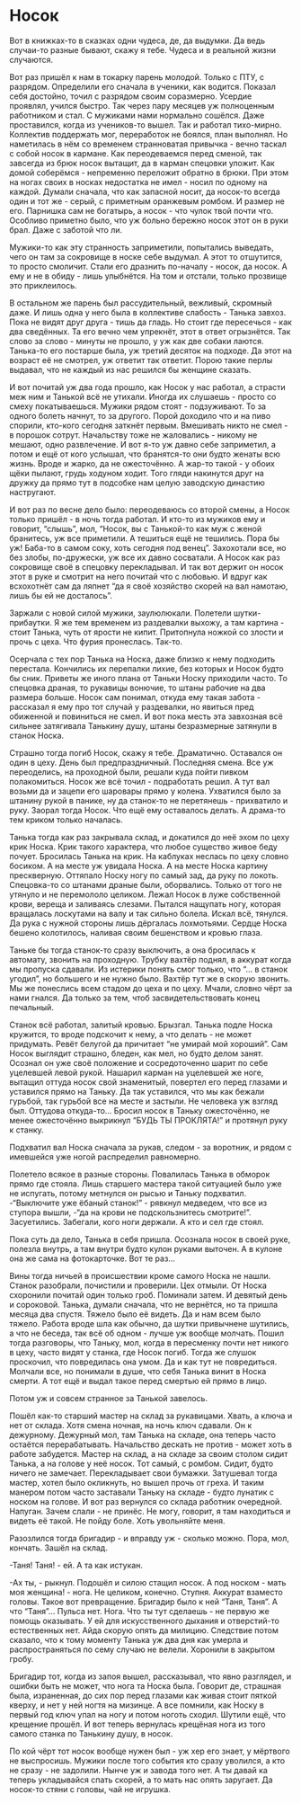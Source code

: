 # Носок

Вот в книжках-то в сказках одни чудеса, де, да выдумки. Да ведь случаи-то разные бывают, скажу я тебе. Чудеса и в реальной жизни случаются.

Вот раз пришёл к нам в токарку парень молодой. Только с ПТУ, с разрядом. Определили его сначала в ученики, как водится. Показал себя достойно, точил с разрядом своим соразмерно. Усердие проявлял, учился быстро. Так через пару месяцев уж полноценным работником и стал. С мужиками нами нормально сошёлся. Даже проставился, когда из учеников-то вышел.
Так и работал тихо-мирно. Коллектив поддержать мог, переработок не боялся, план выполнял. Но наметилась в нём со временем странноватая привычка - вечно таскал с собой носок в кармане. Как переодеваемся перед сменой, так завсегда из брюк носок вытащит, да в карман спецовки уложит. Как домой соберёмся - непременно переложит обратно в брюки. При этом на ногах своих в носках недостатка не имел - носил по одному на каждой. Думали сначала, что как запасной носит, да носок-то всегда один и тот же - серый, с приметным оранжевым ромбом. И размер не его. Парнишка сам не богатырь, а носок - что чулок твой почти что. Особливо приметно было, что уж больно бережно носок этот он в руки брал. Даже с заботой что ли.

Мужики-то как эту странность заприметили, попытались выведать, чего он там за сокровище в носке себе выдумал. А этот то отшутится, то просто смоличит. Стали его дразнить по-началу - носок, да носок. А ему и не в обиду - лишь улыбнётся. На том и отстали, только прозвище это приклеилось.

В остальном же парень был рассудительный, вежливый, скромный даже. И лишь одна у него была в коллективе слабость - Танька завхоз. Пока не видят друг друга - тишь да гладь. Но стоит где пересечься - как два сведённых. Та его вечно чем упрекнёт, этот в ответ огрызнётся. Так слово за слово - минуты не прошло, у уж как две собаки лаются. Танька-то его постарше была, уж третий десяток на подходе. Да этот на возраст её не смотрел, уж ответит так ответит. Порою такие перлы выдавал, что не каждый из нас решился бы женщине сказать.

И вот почитай уж два года прошло, как Носок у нас работал, а страсти меж ним и Танькой всё не утихали. Иногда их слушаешь - просто со смеху покатываешься. Мужики рядом стоят - подзуживают. То за одного болеть начнут, то за другого. Порой доходило что и на пиво спорили, кто-кого сегодня заткнёт первым. Вмешивать никто не смел - в порошок сотрут. Начальству тоже не жаловались - никому не мешают, одно развлечение. И вот я-то уж давно себе заприметил, а потом и ещё от кого услышал, что бранятся-то они будто женаты всю жизнь. Вроде и жарко, да не ожесточённо. А жар-то такой - у обоих щёки пылают, грудь ходуном ходит. Того гляди накинутся друг на дружку да прямо тут в подсобке нам целую заводскую династию настругают.

И вот раз по весне дело было: переодеваюсь со второй смены, а Носок только пришёл - в ночь тогда работал. И кто-то из мужиков ему и говорит, “слышь”, мол, “Носок, вы с Танькой-то как муж с женой бранитесь, уж все приметили. А тешиться ещё не тешились. Пора бы уж!  Баба-то в самом соку, хоть сегодня под венец”. Захохотали все, но без злобы, по-дружески, уж все их давно сосватали. А Носок как раз сокровище своё в спецовку перекладывал. И так вот держит он носок этот в руке и смотрит на него почитай что с любовью. И вдруг как всхохотнёт сам да ляпнет “да я своё хозяйство скорей на вал намотаю, лишь бы ей не досталось”.

Заржали с новой силой мужики, заулюлюкали. Полетели шутки-прибаутки. Я же тем временем из раздевалки выхожу, а там картина - стоит Танька, чуть от ярости не кипит. Притопнула ножкой со злости и прочь с цеха. Что фурия пронеслась. Так-то.

Осерчала с тех пор Танька на Носка, даже близко к нему подходить перестала. Кончились их перепалки лихие, без которых и Носок будто бы сник. Приветы же иного плана от Таньки Носку приходили часто. То спецовка драная, то рукавицы вонючие, то штаны рабочие на два размера больше. Носок сам понимал, откуда ему такая забота - рассказал я ему про тот случай у раздевалки, но явиться пред обиженной и повиниться не смел. И вот пока месть эта завхозная всё сильнее затягивала Танькину душу, штаны безразмерные затянули в станок Носка.

Страшно тогда погиб Носок, скажу я тебе. Драматично.
Оставался он один в цеху. День был предпраздничный. Последняя смена. Все уж переоделись, на проходной были, решали куда пойти пивком полакомиться. Носок же всё точил - подработать решил. А тут вал возьми да и зацепи его шаровары прямо у колена. Ухватился было за штанину рукой в панике, ну да станок-то не перетянешь - прихватило и руку. Заорал тогда Носок. Что ещё ему оставалось делать. А драма-то тем криком только началась.

Танька тогда как раз закрывала склад, и докатился до неё эхом по цеху крик Носка. Крик такого характера, что любое существо живое беду почует. Бросилась Танька на крик. На каблуках неслась по цеху словно босиком. А на месте уж увидала Носка. А на месте Носка картину прескверную. Оттяпало Носку ногу по самый зад, да руку по локоть. Спецовка-то со штанами драные были, оборвались. Только от того не утянуло и не перемололо целиком. Лежал Носок в луже собственной крови, вереща и заливаясь слезами. Пытался нащупать ногу, которая вращалась лоскутами на валу и так сильно болела. Искал всё, тянулся. Да рука с нужной стороны лишь дёргалась лохмотьями. Сердце Носка бешено колотилось, наливая своим бешенством и кровью глаза.

Таньке бы тогда станок-то сразу выключить, а она бросилась к автомату, звонить на проходную. Трубку вахтёр поднял, в аккурат когда мы пропуска сдавали. Из истерики понять смог только, что “… в станок угодил”, но большего и не нужно было. Вахтёр тут же в скорую звонить. Мы же понеслись всем стадом до цеха и по цеху. Мчали, словно чёрт за нами гнался. Да только за тем, чтоб засвидетельствовать конец печальный.

Станок всё работал, залитый кровью. Брызгал. Танька подле Носка кружится, то вроде подскочит к нему, а что делать - не может придумать. Ревёт белугой да причитает “не умирай мой хороший”. Сам Носок выглядит страшно, бледен, как мел, но будто делом занят. Осознал он уже своё положение и сосредоточенно шарит по себе уцелевшей левой рукой. Нашарил карман на уцелевшей же ноге, вытащил оттуда носок свой знаменитый, повертел его перед глазами и уставился прямо на Таньку. Да так уставился, что мы как бежали гурьбой, так гурьбой все на месте и застыли. Не человека уж взгляд был. Оттудова откуда-то… Бросил носок в Таньку ожесточённо, не менее ожесточённо выкрикнул “БУДЬ ТЫ ПРОКЛЯТА!” и протянул руку к станку.

Подхватил вал Носка сначала за рукав, следом - за воротник, и рядом с имевшейся уже ногой распределил равномерно.

Полетело всякое в разные стороны. Повалилась Танька в обморок прямо где стояла. Лишь старшего мастера такой ситуацией было уже не испугать, потому метнулся он рысью и Таньку подхватил. -“Выключите уже ёбаный станок!” - рявкнул медведем, что все из ступора вышли, -“да на крови не подскользнитесь смотрите!”. Засуетились. Забегали, кого ноги держали. А кто и сел где стоял.

Пока суть да дело, Танька в себя пришла. Осознала носок в своей руке, полезла внутрь, а там внутри будто кулон руками выточен. А в кулоне она же сама на фотокарточке. Вот те раз…

Вины тогда ничьей в происшествии кроме самого Носка не нашли. Станок разобрали, почистили и проверили. Цех отмыли. От Носка схоронили почитай один только гроб. Поминали затем. И девятый день и сороковой. Танька, думали сначала, что не вернётся, но та пришла месяца два спустя. Тяжело было её видеть. Да и нам всем было тяжело. Работа вроде шла как обычно, да шутки привычнене шутились, а что не беседа, так  всё об одном - лучше уж вообще молчать. Пошил тогда разговоры, что Таньку, мол, когда в пересменку почти нет никого в цеху, часто видят у станка, где Носок погиб. Тогда же слушок проскочил, что повредилась она умом. Да и как тут не повредиться. Молчали все, но понимали в душе, что себя Танька винит в Носка смерти. А тот ещё и выдал такое перед смертью ей прямо в лицо.

Потом уж и совсем странное за Танькой завелось.

Пошёл как-то старший мастер на склад за рукавицами. Хвать, а ключа и нет от склада.  Хотя смена ночная, на ночь ключ сдавали. Он к дежурному. Дежурный мол, там Танька на складе, она теперь часто остаётся перерабатывать. Начальство дескать не против - может хоть в работе забудется. Мастер на склад, а на складе за своим столом сидит Танька, а на голове у неё носок. Тот самый, с ромбом. Сидит, будто ничего не замечает. Перекладывает свои бумажки. Затушевал тогда мастер, хотел было окликнуть, но вышел прочь от греха. И таким манером потом часто заставали Таньку на складе - будто лунатик с носком на голове.  И вот раз вернулся со склада работник очередной. Напуган. Зачем слали - не принёс. Не могу, говорит, я там находиться и видеть её такой. Не пойду боле. Хоть увольняйте меня.

Разозлился тогда бригадир - и вправду уж - сколько можно. Пора, мол, кончать. Зашёл на склад.

-Таня! Таня! - ей. А та как истукан.

-Ах ты, - рыкнул. Подошёл и силою стащил носок. А под носком - мать моя женщина! - нога. Не целиком, конечно. Ступня. Аккурат взаместо головы. Такое вот превращение. Бригадир было к ней “Таня, Таня”. А что “Таня”… Пульса нет. Нога. Что ты тут сделаешь - не первую же помощь оказывать. У ей для искусственного дыхания и отверстий-то естественных нет. Айда скорую опять да милицию. Следствие потом сказало, что к тому моменту Танька уж два дня как умерла и распространяться по сему случаю не велели. Хоронили в закрытом гробу.

Бригадир тот, когда из запоя вышел, рассказывал, что явно разглядел, и ошибки быть не может, что нога та Носка была. Говорит де, страшная была, израненная, до сих пор перед глазами как живая стоит пяткой кверху, и нет у ней ногтя на мизинце. А все помнили, как Носку в первый год ключ упал на ногу и потом ноготь сходил. Шутили ещё, что крещение прошёл. И вот теперь вернулась крещёная нога из того самого станка по Танькину душу, в носок.

По кой чёрт тот носок вообще нужен был - уж хер его знает, у мёртвого не выспросишь. Мужики после того события кто сразу уволился, а кто не сразу - не задолили. Нынче уж и завода того нет. А ты давай ка теперь укладывайся спать скорей, а то мать нас опять заругает. Да носок-то стяни с головы, чай не игрушка.